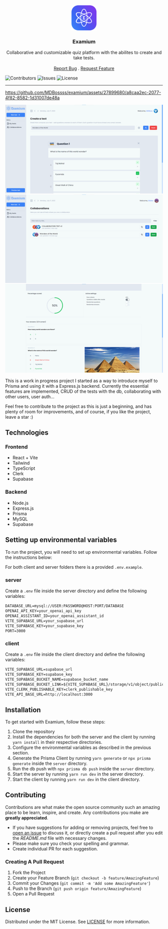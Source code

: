 <br/>
<p align="center">
  <a href="https://github.com/MDBossss/examium">
    <img src="client/public/logo-small.png" alt="Logo" width="80" height="80">
  </a>

  <h3 align="center">Examium</h3>

  <p align="center">
    Collaborative and customizable quiz platform with the abilites to create and take tests.
    <br/>
    <br/>
    <a href="https://github.com/MDBossss/examium/issues">Report Bug</a>
    .
    <a href="https://github.com/MDBossss/examium/issues">Request Feature</a>
  </p>
</p>

![Contributors](https://img.shields.io/github/contributors/MDBossss/examium?color=dark-green) ![Issues](https://img.shields.io/github/issues/MDBossss/examium) ![License](https://img.shields.io/github/license/MDBossss/examium) 

---


https://github.com/MDBossss/examium/assets/27899680/a8caa2ec-2077-4f82-8582-1d31007de48a



![Screen Shot](images/showcase-create.png)
![Screen Shot](images/showcase-collaborate.png)
![Screen Shot](images/showcase-results.png)

This is a work in progress project I started as a way to introduce myself to Prisma and using it with a Express.js backend. Currently the essential features are implemented, CRUD of the tests with the db, collaborating with other users, user auth... 

Feel free to contribute to the project as this is just a beginning, and has plenty of room for improvements, and of course, if you like the project, leave a star :)

## Technologies

### Frontend
* React + Vite
* Tailwind
* TypeScript
* Clerk
* Supabase

### Backend
* Node.js
* Express.js
* Prisma
* MySQL
* Supabase


## Setting up environmental variables

To run the project, you will need to set up environmental variables. Follow the instructions below:

For both client and server folders there is a provided `.env.example`.


### server
Create a `.env` file inside the server directory and define the following variables:
```
DATABASE_URL=mysql://USER:PASSWORD@HOST:PORT/DATABASE
OPENAI_API_KEY=your_openai_api_key
OPENAI_ASSISTANT_ID=your_openai_assistant_id
VITE_SUPABASE_URL=your_supabase_url
VITE_SUPABASE_KEY=your_supabase_key
PORT=3000
```

### client
Create a `.env` file inside the client directory and define the following variables:
```
VITE_SUPABASE_URL=supabase_url
VITE_SUPABASE_KEY=supabase_key
VITE_SUPABASE_BUCKET_NAME=supabase_bucket_name
VITE_SUPABASE_BUCKET_LINK=${VITE_SUPABASE_URL}/storage/v1/object/public/${VITE_SUPABASE_BUCKET_NAME}/
VITE_CLERK_PUBLISHABLE_KEY=clerk_publishable_key
VITE_API_BASE_URL=http://localhost:3000
```

## Installation
To get started with Examium, follow these steps:
1. Clone the repository
2. Install the dependencies for both the server and the client by running `yarn install` in their respective directories.
3. Configure the environmental variables as described in the previous section.
4. Generate the Prisma Client by running `yarn generate` or `npx prisma generate` inside the `server` directory.
5. Run the db push with `npx prisma db push` inside the `server` directory.
6. Start the server by running `yarn run dev` in the server directory.
7. Start the client by running `yarn run dev` in the client directory.

## Contributing

Contributions are what make the open source community such an amazing place to be learn, inspire, and create. Any contributions you make are **greatly appreciated**.
* If you have suggestions for adding or removing projects, feel free to [open an issue](https://github.com/MDBossss/examium/issues/new) to discuss it, or directly create a pull request after you edit the *README.md* file with necessary changes.
* Please make sure you check your spelling and grammar.
* Create individual PR for each suggestion.

### Creating A Pull Request

1. Fork the Project
2. Create your Feature Branch (`git checkout -b feature/AmazingFeature`)
3. Commit your Changes (`git commit -m 'Add some AmazingFeature'`)
4. Push to the Branch (`git push origin feature/AmazingFeature`)
5. Open a Pull Request

## License

Distributed under the MIT License. See [LICENSE](https://github.com/MDBossss/examium/blob/main/LICENSE.md) for more information.

